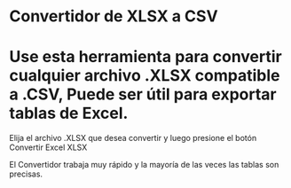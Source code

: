 # Convertidor de XLSX a CSV

# Use esta herramienta para convertir cualquier archivo .XLSX compatible a .CSV, Puede ser útil para exportar tablas de Excel.

Elija el archivo .XLSX que desea convertir y luego presione el botón Convertir Excel XLSX

El Convertidor trabaja muy rápido y la mayoría de las veces las tablas son precisas.
